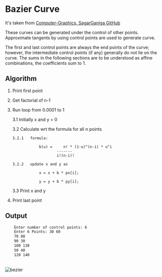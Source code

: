 # Bazier Curve

It's taken from [Computer-Graphics, SagarGaniga GitHub](https://github.com/SagarGaniga/computer-graphics)

These curves can be generated under the control of other points. Approximate tangents by using control points are used to generate curve.

The first and last control points are always the end points of the curve; however, the intermediate control points (if any) generally do not lie on the curve. The sums in the following sections are to be understood as affine combinations, the coefficients sum to 1. 

## Algorithm

1. 	Print first point

2. 	Get factorial of n-1

3. 	Run loop from 0.0001 to 1

	3.1	Initially x and y = 0

	3.2	Calculate wrt the formula for all n points
	
		3.2.1	formula:
		
					b(u) =     n! * (1-u)^(n-i) * u^i
							-------
							i!(n-i)!
							
		3.2.2	update x and y as
		
					x = x + b * px[i];
					
					y = y + b * py[i];
					
	3.3 Print x and y

4. Print last point

## Output

```bash
	Enter number of control points: 6
	Enter 6 Points: 30 60
	70 80
	90 30
	100 130
	50 40
	120 140
```
\
![bezier](https://user-images.githubusercontent.com/46064269/235465912-ad9d4c02-bfee-4d31-8e16-d79056337d89.PNG)

<!-- ![step1](https://github.com/actionanand/cppGraphicsExamples/blob/main/assets/img/bezier.PNG) -->
<!-- ![step1](https://raw.githubusercontent.com/actionanand/cppGraphicsExamples/main/assets/img/bezier.PNG) -->
